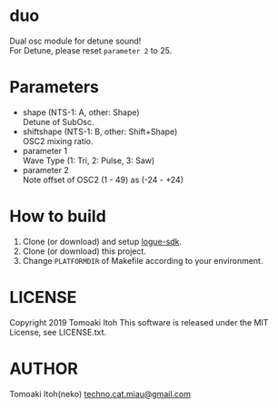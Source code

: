 # duo
Dual osc module for detune sound!  
For Detune, please reset `parameter 2` to 25.

# Parameters
- shape (NTS-1: A, other: Shape)  
Detune of SubOsc.
- shiftshape (NTS-1: B, other: Shift+Shape)  
OSC2 mixing ratio.
- parameter 1  
Wave Type (1: Tri, 2: Pulse, 3: Saw)
- parameter 2  
Note offset of OSC2 (1 - 49) as (-24 - +24)

# How to build
1. Clone (or download) and setup [logue-sdk](https://github.com/korginc/logue-sdk).
1. Clone (or download) this project.
1. Change `PLATFORMDIR` of Makefile according to your environment.

# LICENSE
Copyright 2019 Tomoaki Itoh
This software is released under the MIT License, see LICENSE.txt.

# AUTHOR
Tomoaki Itoh(neko) techno.cat.miau@gmail.com
